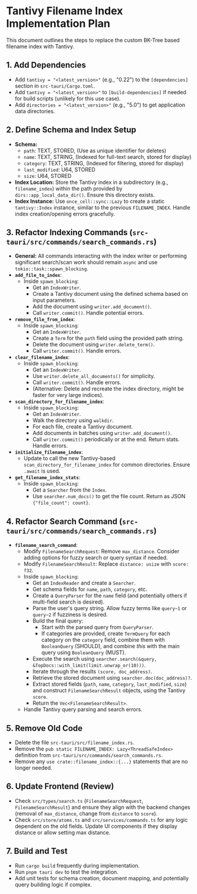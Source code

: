 # Tantivy Filename Index Implementation Plan

This document outlines the steps to replace the custom BK-Tree based filename index with Tantivy.

## 1. Add Dependencies
- Add `tantivy = "<latest_version>"` (e.g., "0.22") to the `[dependencies]` section in `src-tauri/Cargo.toml`.
- Add `tantivy = "<latest_version>"` to `[build-dependencies]` if needed for build scripts (unlikely for this use case).
- Add `directories = "<latest_version>"` (e.g., "5.0") to get application data directories.

## 2. Define Schema and Index Setup
- **Schema:**
    - `path`: TEXT, STORED, (Use as unique identifier for deletes)
    - `name`: TEXT, STRING, (Indexed for full-text search, stored for display)
    - `category`: TEXT, STRING, (Indexed for filtering, stored for display)
    - `last_modified`: U64, STORED
    - `size`: U64, STORED
- **Index Location:** Store the Tantivy index in a subdirectory (e.g., `filename_index`) within the path provided by `dirs::app_local_data_dir()`. Ensure this directory exists.
- **Index Instance:** Use `once_cell::sync::Lazy` to create a static `tantivy::Index` instance, similar to the previous `FILENAME_INDEX`. Handle index creation/opening errors gracefully.

## 3. Refactor Indexing Commands (`src-tauri/src/commands/search_commands.rs`)
- **General:** All commands interacting with the index writer or performing significant search/scan work should remain `async` and use `tokio::task::spawn_blocking`.
- **`add_file_to_index`**:
    - Inside `spawn_blocking`:
        - Get an `IndexWriter`.
        - Create a Tantivy document using the defined schema based on input parameters.
        - Add the document using `writer.add_document()`.
        - Call `writer.commit()`. Handle potential errors.
- **`remove_file_from_index`**:
    - Inside `spawn_blocking`:
        - Get an `IndexWriter`.
        - Create a `Term` for the `path` field using the provided path string.
        - Delete the document using `writer.delete_term()`.
        - Call `writer.commit()`. Handle errors.
- **`clear_filename_index`**:
    - Inside `spawn_blocking`:
        - Get an `IndexWriter`.
        - Use `writer.delete_all_documents()` for simplicity.
        - Call `writer.commit()`. Handle errors.
        - (Alternative: Delete and recreate the index directory, might be faster for very large indices).
- **`scan_directory_for_filename_index`**:
    - Inside `spawn_blocking`:
        - Get an `IndexWriter`.
        - Walk the directory using `walkdir`.
        - For each file, create a Tantivy document.
        - Add documents in batches using `writer.add_document()`.
        - Call `writer.commit()` periodically or at the end. Return stats. Handle errors.
- **`initialize_filename_index`**:
    - Update to call the new Tantivy-based `scan_directory_for_filename_index` for common directories. Ensure `.await` is used.
- **`get_filename_index_stats`**:
    - Inside `spawn_blocking`:
        - Get a `Searcher` from the `Index`.
        - Use `searcher.num_docs()` to get the file count. Return as JSON `{"file_count": count}`.

## 4. Refactor Search Command (`src-tauri/src/commands/search_commands.rs`)
- **`filename_search_command`**:
    - Modify `FilenameSearchRequest`: Remove `max_distance`. Consider adding options for fuzzy search or query syntax if needed.
    - Modify `FilenameSearchResult`: Replace `distance: usize` with `score: f32`.
    - Inside `spawn_blocking`:
        - Get an `IndexReader` and create a `Searcher`.
        - Get schema fields for `name`, `path`, `category`, etc.
        - Create a `QueryParser` for the `name` field (and potentially others if multi-field search is desired).
        - Parse the user's query string. Allow fuzzy terms like `query~1` or `query~2` if fuzziness is desired.
        - Build the final query:
            - Start with the parsed query from `QueryParser`.
            - If categories are provided, create `TermQuery` for each category on the `category` field, combine them with `BooleanQuery` (SHOULD), and combine *this* with the main query using `BooleanQuery` (MUST).
        - Execute the search using `searcher.search(&query, &TopDocs::with_limit(limit.unwrap_or(10)))`.
        - Iterate through the results `(score, doc_address)`.
        - Retrieve the stored document using `searcher.doc(doc_address)?`.
        - Extract stored fields (`path`, `name`, `category`, `last_modified`, `size`) and construct `FilenameSearchResult` objects, using the Tantivy `score`.
        - Return the `Vec<FilenameSearchResult>`.
    - Handle Tantivy query parsing and search errors.

## 5. Remove Old Code
- Delete the file `src-tauri/src/filename_index.rs`.
- Remove the `pub static FILENAME_INDEX: Lazy<ThreadSafeIndex>` definition from `src-tauri/src/commands/search_commands.rs`.
- Remove any `use crate::filename_index::{...}` statements that are no longer needed.

## 6. Update Frontend (Review)
- Check `src/types/search.ts` (`FilenameSearchRequest`, `FilenameSearchResult`) and ensure they align with the backend changes (removal of `max_distance`, change from `distance` to `score`).
- Check `src/store/atoms.ts` and `src/services/commands.ts` for any logic dependent on the old fields. Update UI components if they display distance or allow setting max distance.

## 7. Build and Test
- Run `cargo build` frequently during implementation.
- Run `pnpm tauri dev` to test the integration.
- Add unit tests for schema creation, document mapping, and potentially query building logic if complex. 